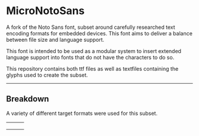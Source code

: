 # MicroNotoSans

A fork of the Noto Sans font, subset around carefully researched text encoding formats for embedded devices. This font aims to deliver a balance between file size and language support.

This font is intended to be used as a modular system to insert extended language support into fonts that do not have the characters to do so.

This repository contains both ttf files as well as textfiles containing the glyphs used to create the subset.

---

## Breakdown

A variety of different target formats were used for this subset. 

|                    |                    |                    |
|--------------------|--------------------|--------------------|
|                    |                    |                    |
|                    |                    |                    |
|                    |                    |                    |
